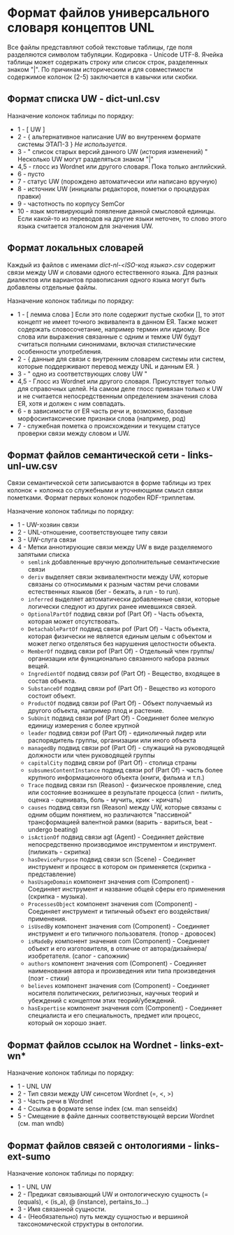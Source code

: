 Формат файлов универсального словаря концептов UNL
==================================================

Все файлы представляют собой текстовые таблицы, где поля разделяются символом табуляции. Кодировка - Unicode UTF-8. 
Ячейка таблицы может содержать строку или список строк, разделенных знаком "|".
По причинам историческим и для совместимости содержимое колонок (2-5) заключается в кавычки или скобки.

Формат списка UW - dict-unl.csv
-------------------------------

Назначение колонок таблицы по порядку:
- 1 - \[ UW \]
- 2 - { альтернативное написание UW во внутреннем формате системы ЭТАП-3 } *Не используется*. 
- 3 - " список старых версий данного UW (история изменений) " Несколько UW могут разделяться знаком "|"
- 4,5 - глосс из Wordnet или другого словаря. Пока только английский. 
- 6 - пусто 
- 7 - статус UW (порождено автоматически или написано вручную) 
- 8 - источник UW (инициалы редакторов, пометки о процедурах правки) 
- 9 - частотность по корпусу SemCor 
- 10 - язык мотивирующий появление данной смысловой единицы. Если какой-то из переводов на другие языки неточен, то слово этого языка считается эталоном для значения UW. 


Формат локальных словарей
-------------------------

Каждый из файлов с именами *dict-nl-\<ISO-код языка\>.csv* содержит связи между UW и словами одного естественного языка. Для разных диалектов или вариантов правописания одного языка могут быть добавлены отдельные файлы.

Назначение колонок таблицы по порядку: 
- 1 - \[ лемма слова \] Если это поле содержит пустые скобки [], то этот концепт не имеет точного эквивалента в данном ЕЯ. Также может содержать словосочетание, например термин или идиому. Все слова или выражения связанные с одним и темже UW будут считаться полными синонимами, включая стилистические особенности употребления. 
- 2 - { данные для связи с внутренним словарем системы или систем, которые поддерживают перевод между UNL и данным ЕЯ. }
- 3 - " одно из соответствующих слову UW " 
- 4,5 - Глосс из Wordnet или другого словаря. Присутствует только для справочных целей. На самом деле глосс привязан только к UW и не считается непосредственным определением значения слова ЕЯ, хотя и должен с ним совпадать. 
- 6 - в зависимости от ЕЯ часть речи и, возможно, базовые морфосинтаксические признаки слова (например, род) 
- 7 - служебная пометка о происхождении и текущем статусе проверки связи между словом и UW.


Формат файлов семантической сети - links-unl-uw.csv
---------------------------------------------------

Связи семантической сети записываются в форме таблицы из трех колонок + колонка со служебными и уточняющими смысл связи пометками. Формат первых колонок подобен RDF-триплетам.

Назначение колонок таблицы по порядку:
- 1 - UW-хозяин связи
- 2 - UNL-отношение, соответствующее типу связи
- 3 - UW-слуга связи
- 4 - Метки аннотирующие связи между UW в виде разделяемого запятыми списка
   * `semlink` добавленные вручную дополнительные семантические связи 
   * `deriv` выделяет связи эквивалентности между UW, которые связаны со относимыми к разным частям речи словами естественных языков (бег - бежать, a run - to run).
   * `inferred` выделяет автоматически добавленные связи, которые логически следуют из других ранее имевшихся связей.
   * `OptionalPartOf` подвид связи pof (Part Of) - Часть объекта, которая может отсутствовать.
   * `DetachablePartOf` подвид связи pof (Part Of) - Часть объекта, которая физически не является единым целым с объектом и может легко отделяться без нарушения целостности объекта.
   * `MemberOf` подвид связи pof (Part Of) - Отдельный член группы/организации или функционально связанного набора разных вещей.
   * `IngredientOf` подвид связи pof (Part Of) - Вещество, входящее в состав объекта.
   * `SubstanceOf` подвид связи pof (Part Of) - Вещество из которого состоит объект.
   * `ProductOf` подвид связи pof (Part Of) - Объект получаемый из другого объекта, например плод и растение.
   * `SubUnit` подвид связи pof (Part Of) - Соединяет более мелкую единицу измерения с более крупной
   * `leader` подвид связи pof (Part Of) - единоличный лидер или распорядитель группы, организации или иного объекта
   * `managedBy` подвид связи pof (Part Of) - служащий на руководящей должности или член руководящей группы
   * `capitalCity` подвид связи pof (Part Of) - столица страны
   * `subsumesContentInstance` подвид связи pof (Part Of) - часть более крупного информационного объекта (книги, фильма и т.п.)
   * `Trace` подвид связи rsn (Reason) - физическое проявление, след или состояние возникшее в результате процесса (спил - пилить, оценка - оценивать, боль - мучить, крик - кричать)
   * `causes` подвид связи rsn (Reason) между UW, которые связаны с одним общим понятием, но различаются "пассивной" трансформацией валентной рамки (варить - вариться, beat - undergo beating) 
   * `isActionOf` подвид связи agt (Agent) - Соединяет действие непосредственно производимое инструментом и инструмент. (пиликать - скрипка)
   * `hasDevicePurpose` подвид связи scn (Scene) - Соединяет инструмент и процесс в котором он применяется (скрипка - представление)
   * `hasUsageDomain` компонент значения com (Component) - Соединяет инструмент и название общей сферы его применения (скрипка - музыка).
   * `ProcessesObject` компонент значения com (Component) - Соединяет инструмент и типичный объект его воздействия/применения.
   * `isUsedBy` компонент значения com (Component) - Соединяет инструмент и его типичного пользователя. (топор - дровосек)
   * `isMadeBy` компонент значения com (Component) - Соединяет объект и его изготовителя, в отличие от автора/дизайнера/изобретателя. (сапог - сапожник)
   * `authors` компонент значения com (Component) - Соединяет наименования автора и произведения или типа произведения (поэт - стихи)
   * `believes` компонент значения com (Component) - Соединяет носителя политических, религиозных, научных теорий и убеждений с концептом этих теорий/убеждений.
   * `hasExpertise` компонент значения com (Component) - Соединяет специалиста и его специальность, предмет или процесс, который он хорошо знает.


Формат файлов ссылок на Wordnet - links-ext-wn*
-----------------------------------------------

Назначение колонок таблицы по порядку:
- 1 - UNL UW
- 2 - Тип связи между UW синсетом Wordnet (=, <, >)
- 3 - Часть речи в Wordnet
- 4 - Ссылка в формате sense index (см. man senseidx)
- 5 - Смещение в файле данных соответствующей версии Wordnet (см. man wndb)


Формат файлов связей с онтологиями - links-ext-sumo
---------------------------------------------------

Назначение колонок таблицы по порядку:
- 1 - UNL UW
- 2 - Предикат связывающий UW и онтологическую сущность (= (equals), < (is_a), @ (instance), pertains_to...)
- 3 - Имя связанной сущности.
- 4 - (Необязательно) путь между сущностью и вершиной таксономической структуры в онтологии.

